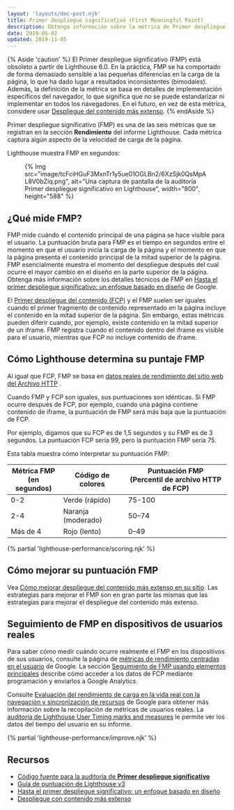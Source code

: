 ```yaml
---
layout: 'layouts/doc-post.njk'
title: Primer despliegue significativo (First Meaningful Paint)
description: Obtenga información sobre la métrica de Primer despliegue significativo de Lighthouse y cómo medirlo y optimizarlo.
date: 2019-05-02
updated: 2019-11-05
---
```


{% Aside 'caution' %} El Primer despliegue significativo (FMP) está obsoleto a partir de Lighthouse 6.0. En la práctica, FMP se ha comportado de forma demasiado sensible a las pequeñas diferencias en la carga de la página, lo que ha dado lugar a resultados inconsistentes (bimodales). Además, la definición de la métrica se basa en detalles de implementación específicos del navegador, lo que significa que no se puede estandarizar ni implementar en todos los navegadores. En el futuro, en vez de esta métrica, considere usar [Despliegue del contenido más extenso](https://web.dev/lcp/). {% endAside %}

Primer despliegue significativo (FMP) es una de las seis métricas que se registran en la sección **Rendimiento** del informe Lighthouse. Cada métrica captura algún aspecto de la velocidad de carga de la página.

Lighthouse muestra FMP en segundos:

<figure>{% Img src="image/tcFciHGuF3MxnTr1y5ue01OGLBn2/6XzSjk0QsMpAL8V0bZiq.png", alt="Una captura de pantalla de la auditoría Primer despliegue significativo en Lighthouse", width="800", height="588" %}</figure>

## ¿Qué mide FMP?

FMP mide cuándo el contenido principal de una página se hace visible para el usuario. La puntuación bruta para FMP es el tiempo en segundos entre el momento en que el usuario inicia la carga de la página y el momento en que la página presenta el contenido principal de la mitad superior de la página. FMP esencialmente muestra el momento del despliegue después del cual ocurre el mayor cambio en el diseño en la parte superior de la página. Obtenga más información sobre los detalles técnicos de FMP en [Hasta el primer despliegue significativo: un enfoque basado en diseño](https://docs.google.com/document/d/1BR94tJdZLsin5poeet0XoTW60M0SjvOJQttKT-JK8HI/view) de Google.

El [Primer despliegue del contenido (FCP)](https://web.dev/fcp/) y el FMP suelen ser iguales cuando el primer fragmento de contenido representado en la página incluye el contenido en la mitad superior de la página. Sin embargo, estas métricas pueden diferir cuando, por ejemplo, existe contenido en la mitad superior de un iframe. FMP registra cuando el contenido dentro del iframe es visible para el usuario, mientras que FCP _no_ incluye contenido de iframe.

## Cómo Lighthouse determina su puntaje FMP

Al igual que FCP, FMP se basa en [datos reales de rendimiento del sitio web del Archivo HTTP](https://httparchive.org/reports/loading-speed#fcp) .

Cuando FMP y FCP son iguales, sus puntuaciones son idénticas. Si FMP ocurre después de FCP, por ejemplo, cuando una página contiene contenido de iframe, la puntuación de FMP será más baja que la puntuación de FCP.

Por ejemplo, digamos que su FCP es de 1,5 segundos y su FMP es de 3 segundos. La puntuación FCP sería 99, pero la puntuación FMP sería 75.

Esta tabla muestra cómo interpretar su puntuación FMP:

<div class="table-wrapper scrollbar">
  <table>
    <thead>
      <tr>
        <th>Métrica FMP<br> (en segundos)</th>
        <th>Código de colores</th>
        <th>Puntuación FMP<br> (Percentil de archivo HTTP de FCP)</th>
      </tr>
    </thead>
    <tbody>
      <tr>
        <td>0-2</td>
        <td>Verde (rápido)</td>
        <td>75-100</td>
      </tr>
      <tr>
        <td>2-4</td>
        <td>Naranja (moderado)</td>
        <td>50–74</td>
      </tr>
      <tr>
        <td>Más de 4</td>
        <td>Rojo (lento)</td>
        <td>0–49</td>
      </tr>
    </tbody>
  </table>
</div>

{% partial 'lighthouse-performance/scoring.njk' %}

## Cómo mejorar su puntuación FMP

Vea [Cómo mejorar despliegue del contenido más extenso en su sitio](https://web.dev/lcp/#how-to-improve-lcp). Las estrategias para mejorar el FMP son en gran parte las mismas que las estrategias para mejorar el despliegue del contenido más extenso.

## Seguimiento de FMP en dispositivos de usuarios reales

Para saber cómo medir cuándo ocurre realmente el FMP en los dispositivos de sus usuarios, consulte la página de [métricas de rendimiento centradas en el usuario](https://developers.google.com/web/fundamentals/performance/user-centric-performance-metrics) de Google. La sección [Seguimiento de FMP usando elementos principales](https://developers.google.com/web/fundamentals/performance/user-centric-performance-metrics#tracking_fmp_using_hero_elements) describe cómo acceder a los datos de FCP mediante programación y enviarlos a Google Analytics.

Consulte [Evaluación del rendimiento de carga en la vida real con la navegación y sincronización de recursos](https://developers.google.com/web/fundamentals/performance/navigation-and-resource-timing/) de Google para obtener más información sobre la recopilación de métricas de usuarios reales. La [auditoría de Lighthouse User Timing marks and measures](/docs/lighthouse/performance/user-timings/) le permite ver los datos del tiempo del usuario en su informe.

{% partial 'lighthouse-performance/improve.njk' %}

## Recursos

- [Código fuente para la auditoría de **Primer despliegue significativo**](https://github.com/GoogleChrome/lighthouse/blob/master/lighthouse-core/audits/metrics/first-meaningful-paint.js)
- [Guía de puntuación de Lighthouse v3](https://developers.google.com/web/tools/lighthouse/v3/scoring)
- [Hasta el primer despliegue significativo: un enfoque basado en diseño](https://docs.google.com/document/d/1BR94tJdZLsin5poeet0XoTW60M0SjvOJQttKT-JK8HI/view)
- [Despliegue con contenido más extenso](https://web.dev/lcp/)

